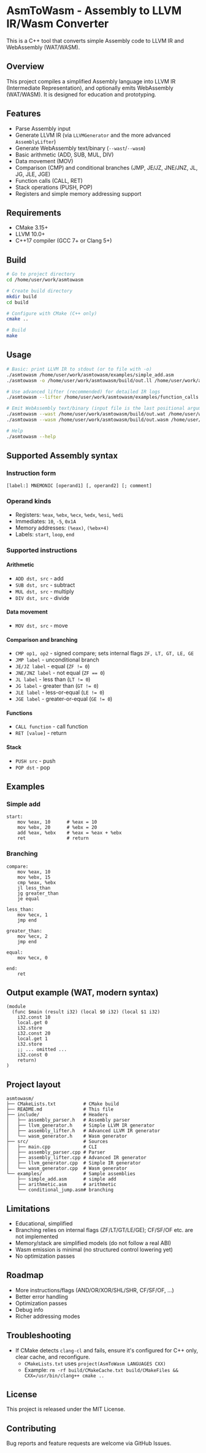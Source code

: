 # AsmToWasm - Assembly to LLVM IR/Wasm Converter

This is a C++ tool that converts simple Assembly code to LLVM IR and WebAssembly (WAT/WASM).

## Overview

This project compiles a simplified Assembly language into LLVM IR (Intermediate Representation), and optionally emits WebAssembly (WAT/WASM). It is designed for education and prototyping.

## Features

- Parse Assembly input
- Generate LLVM IR (via `LLVMGenerator` and the more advanced `AssemblyLifter`)
- Generate WebAssembly text/binary (`--wast`/`--wasm`)
- Basic arithmetic (ADD, SUB, MUL, DIV)
- Data movement (MOV)
- Comparison (CMP) and conditional branches (JMP, JE/JZ, JNE/JNZ, JL, JG, JLE, JGE)
- Function calls (CALL, RET)
- Stack operations (PUSH, POP)
- Registers and simple memory addressing support

## Requirements

- CMake 3.15+
- LLVM 10.0+
- C++17 compiler (GCC 7+ or Clang 5+)

## Build

```bash
# Go to project directory
cd /home/user/work/asmtowasm

# Create build directory
mkdir build
cd build

# Configure with CMake (C++ only)
cmake ..

# Build
make
```

## Usage

```bash
# Basic: print LLVM IR to stdout (or to file with -o)
./asmtowasm /home/user/work/asmtowasm/examples/simple_add.asm
./asmtowasm -o /home/user/work/asmtowasm/build/out.ll /home/user/work/asmtowasm/examples/arithmetic.asm

# Use advanced lifter (recommended) for detailed IR logs
./asmtowasm --lifter /home/user/work/asmtowasm/examples/function_calls.asm

# Emit WebAssembly text/binary (input file is the last positional argument)
./asmtowasm --wast /home/user/work/asmtowasm/build/out.wat /home/user/work/asmtowasm/examples/conditional_jump.asm
./asmtowasm --wasm /home/user/work/asmtowasm/build/out.wasm /home/user/work/asmtowasm/examples/loop_example.asm

# Help
./asmtowasm --help
```

## Supported Assembly syntax

### Instruction form
```
[label:] MNEMONIC [operand1] [, operand2] [; comment]
```

### Operand kinds
- Registers: `%eax`, `%ebx`, `%ecx`, `%edx`, `%esi`, `%edi`
- Immediates: `10`, `-5`, `0x1A`
- Memory addresses: `(%eax)`, `(%ebx+4)`
- Labels: `start`, `loop`, `end`

### Supported instructions

#### Arithmetic
- `ADD dst, src` - add
- `SUB dst, src` - subtract
- `MUL dst, src` - multiply
- `DIV dst, src` - divide

#### Data movement
- `MOV dst, src` - move

#### Comparison and branching
- `CMP op1, op2` - signed compare; sets internal flags `ZF, LT, GT, LE, GE`
- `JMP label` - unconditional branch
- `JE/JZ label` - equal (`ZF != 0`)
- `JNE/JNZ label` - not equal (`ZF == 0`)
- `JL label` - less than (`LT != 0`)
- `JG label` - greater than (`GT != 0`)
- `JLE label` - less-or-equal (`LE != 0`)
- `JGE label` - greater-or-equal (`GE != 0`)

#### Functions
- `CALL function` - call function
- `RET [value]` - return

#### Stack
- `PUSH src` - push
- `POP dst` - pop

## Examples

### Simple add
```assembly
start:
    mov %eax, 10      # %eax = 10
    mov %ebx, 20      # %ebx = 20
    add %eax, %ebx    # %eax = %eax + %ebx
    ret               # return
```

### Branching
```assembly
compare:
    mov %eax, 10
    mov %ebx, 15
    cmp %eax, %ebx
    jl less_than
    jg greater_than
    je equal

less_than:
    mov %ecx, 1
    jmp end

greater_than:
    mov %ecx, 2
    jmp end

equal:
    mov %ecx, 0

end:
    ret
```

## Output example (WAT, modern syntax)

```wat
(module
  (func $main (result i32) (local $0 i32) (local $1 i32)
    i32.const 10
    local.get 0
    i32.store
    i32.const 20
    local.get 1
    i32.store
    ;; ... omitted ...
    i32.const 0
    return)
)
```

## Project layout

```
asmtowasm/
├── CMakeLists.txt          # CMake build
├── README.md               # This file
├── include/                # Headers
│   ├── assembly_parser.h   # Assembly parser
│   ├── llvm_generator.h    # Simple LLVM IR generator
│   ├── assembly_lifter.h   # Advanced LLVM IR generator
│   └── wasm_generator.h    # Wasm generator
├── src/                    # Sources
│   ├── main.cpp            # CLI
│   ├── assembly_parser.cpp # Parser
│   ├── assembly_lifter.cpp # Advanced IR generator
│   ├── llvm_generator.cpp  # Simple IR generator
│   └── wasm_generator.cpp  # Wasm generator
└── examples/               # Sample assemblies
    ├── simple_add.asm      # simple add
    ├── arithmetic.asm      # arithmetic
    └── conditional_jump.asm# branching
```

## Limitations

- Educational, simplified
- Branching relies on internal flags (ZF/LT/GT/LE/GE); CF/SF/OF etc. are not implemented
- Memory/stack are simplified models (do not follow a real ABI)
- Wasm emission is minimal (no structured control lowering yet)
- No optimization passes

## Roadmap

- More instructions/flags (AND/OR/XOR/SHL/SHR, CF/SF/OF, ...)
- Better error handling
- Optimization passes
- Debug info
- Richer addressing modes

## Troubleshooting

- If CMake detects `clang-cl` and fails, ensure it's configured for C++ only, clear cache, and reconfigure.
  - `CMakeLists.txt` uses `project(AsmToWasm LANGUAGES CXX)`
  - Example: `rm -rf build/CMakeCache.txt build/CMakeFiles && CXX=/usr/bin/clang++ cmake ..`

## License

This project is released under the MIT License.

## Contributing

Bug reports and feature requests are welcome via GitHub Issues.
